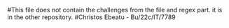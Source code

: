 #This file does not contain the challenges from the file and regex part. it is in the other repository.
#Christos Ebeatu - Bu/22c/IT/7789
